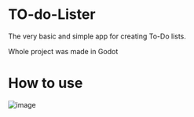 # TO-do-Lister
 The very basic and simple app for creating To-Do lists.

Whole project was made in Godot

# How to use
![image](https://github.com/user-attachments/assets/ee16b0ed-3710-4096-9295-cc88244030cf)
